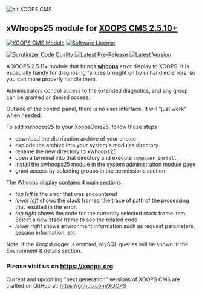 ![alt XOOPS CMS](https://xoops.org/images/logoXoopsPhp81.png)

## xWhoops25 module for  [XOOPS CMS 2.5.10+](https://xoops.org)


[![XOOPS CMS Module](https://img.shields.io/badge/XOOPS%20CMS-Module-blue.svg)](https://xoops.org)
[![Software License](https://img.shields.io/badge/license-GPL-brightgreen.svg?style=flat)](http://www.gnu.org/licenses/gpl-2.0.html)

[![Scrutinizer Code Quality](https://img.shields.io/scrutinizer/g/XoopsModules25x/xwhoops25.svg?style=flat)](https://scrutinizer-ci.com/g/XoopsModules25x/xwhoops25/?branch=master)
[![Latest Pre-Release](https://img.shields.io/github/tag/XoopsModules25x/xwhoops25.svg?style=flat)](https://github.com/XoopsModules25x/xwhoops25/tags/)
[![Latest Version](https://img.shields.io/github/release/XoopsModules25x/xwhoops25.svg?style=flat)](https://github.com/XoopsModules25x/xwhoops25/releases/)

A XOOPS 2.5.11+ module that brings **[whoops](https://github.com/filp/whoops)** error display to XOOPS. It is especially handy for diagnosing failures brought on by unhandled errors, so you can more properly handle them.

Administrators control access to the extended diagnotics, and any group can be granted or denied access.

Outside of the control panel, there is no user interface. It will "just work" when needed.

To add *xwhoops25* to your XoopsCore25, follow these steps 
- download the distribution archive of your choice
- explode the archive into your system's modules directory
- rename the new directory to xwhoops25
- open a terminal into that directory and execute
  ```composer install```
- install the xwhoops25 module in the system administration module page
- grant access by selecting groups in the permissions section

The Whoops display contains 4 main sections.
- *top left* is the error that was encountered
- *lower left* shows the stack frames, the trace of path of the processing that resulted in the error.
- *top right* shows the code for the currently selected stack frame item. Select a new stack frame to see the related code.
- *lower right* shows environment information such as request parameters, session information, etc.

Note: if the XoopsLogger is enabled, MySQL queries will be shown in the Environment & details section.

### Please visit us on https://xoops.org

Current and upcoming "next generation" versions of XOOPS CMS are crafted on GitHub at: https://github.com/XOOPS
